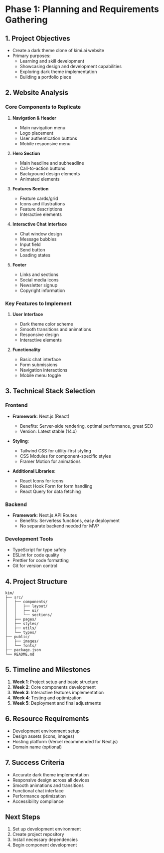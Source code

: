 # Phase 1: Planning and Requirements Gathering

## 1. Project Objectives
- Create a dark theme clone of kimi.ai website
- Primary purposes:
  - Learning and skill development
  - Showcasing design and development capabilities
  - Exploring dark theme implementation
  - Building a portfolio piece

## 2. Website Analysis

### Core Components to Replicate
1. **Navigation & Header**
   - Main navigation menu
   - Logo placement
   - User authentication buttons
   - Mobile responsive menu

2. **Hero Section**
   - Main headline and subheadline
   - Call-to-action buttons
   - Background design elements
   - Animated elements

3. **Features Section**
   - Feature cards/grid
   - Icons and illustrations
   - Feature descriptions
   - Interactive elements

4. **Interactive Chat Interface**
   - Chat window design
   - Message bubbles
   - Input field
   - Send button
   - Loading states

5. **Footer**
   - Links and sections
   - Social media icons
   - Newsletter signup
   - Copyright information

### Key Features to Implement
1. **User Interface**
   - Dark theme color scheme
   - Smooth transitions and animations
   - Responsive design
   - Interactive elements

2. **Functionality**
   - Basic chat interface
   - Form submissions
   - Navigation interactions
   - Mobile menu toggle

## 3. Technical Stack Selection

### Frontend
- **Framework**: Next.js (React)
  - Benefits: Server-side rendering, optimal performance, great SEO
  - Version: Latest stable (14.x)
  
- **Styling**:
  - Tailwind CSS for utility-first styling
  - CSS Modules for component-specific styles
  - Framer Motion for animations

- **Additional Libraries**:
  - React Icons for icons
  - React Hook Form for form handling
  - React Query for data fetching

### Backend
- **Framework**: Next.js API Routes
  - Benefits: Serverless functions, easy deployment
  - No separate backend needed for MVP

### Development Tools
- TypeScript for type safety
- ESLint for code quality
- Prettier for code formatting
- Git for version control

## 4. Project Structure
```
kim/
├── src/
│   ├── components/
│   │   ├── layout/
│   │   ├── ui/
│   │   └── sections/
│   ├── pages/
│   ├── styles/
│   ├── utils/
│   └── types/
├── public/
│   ├── images/
│   └── fonts/
├── package.json
└── README.md
```

## 5. Timeline and Milestones
1. **Week 1**: Project setup and basic structure
2. **Week 2**: Core components development
3. **Week 3**: Interactive features implementation
4. **Week 4**: Testing and optimization
5. **Week 5**: Deployment and final adjustments

## 6. Resource Requirements
- Development environment setup
- Design assets (icons, images)
- Hosting platform (Vercel recommended for Next.js)
- Domain name (optional)

## 7. Success Criteria
- Accurate dark theme implementation
- Responsive design across all devices
- Smooth animations and transitions
- Functional chat interface
- Performance optimization
- Accessibility compliance

## Next Steps
1. Set up development environment
2. Create project repository
3. Install necessary dependencies
4. Begin component development 